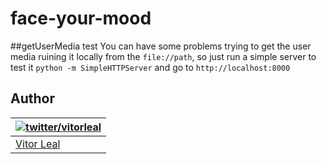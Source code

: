 face-your-mood
==============

##getUserMedia test
You can have some problems trying to get the user media ruining it locally from the `file://path`, so just run a simple
server to test it `python -m SimpleHTTPServer` and go to `http://localhost:8000`

## Author
| [![twitter/vitorleal](http://gravatar.com/avatar/e133221d7fbc0dee159dca127d2f6f00?s=80)](http://twitter.com/vitorleal "Follow @vitorleal on Twitter") |
|---|
| [Vitor Leal](http://vitorleal.com) |
